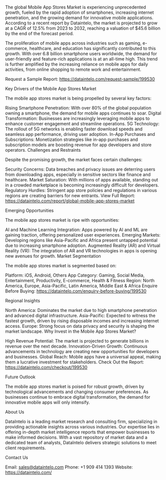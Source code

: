 The global Mobile App Stores Market is experiencing unprecedented growth, fueled by the rapid adoption of smartphones, increasing internet penetration, and the growing demand for innovative mobile applications. According to a recent report by Dataintelo, the market is projected to grow at a CAGR of 12.5% from 2023 to 2032, reaching a valuation of $45.6 billion by the end of the forecast period.

The proliferation of mobile apps across industries such as gaming, e-commerce, healthcare, and education has significantly contributed to this growth. With over 6.8 billion smartphone users worldwide, the demand for user-friendly and feature-rich applications is at an all-time high. This trend is further amplified by the increasing reliance on mobile apps for daily activities, from online shopping to remote work and entertainment.

Request a Sample Report: https://dataintelo.com/request-sample/199530

Key Drivers of the Mobile App Stores Market

The mobile app stores market is being propelled by several key factors:

Rising Smartphone Penetration: With over 80% of the global population owning a smartphone, the demand for mobile apps continues to soar.
Digital Transformation: Businesses are increasingly leveraging mobile apps to enhance customer engagement and streamline operations.
5G Technology: The rollout of 5G networks is enabling faster download speeds and seamless app performance, driving user adoption.
In-App Purchases and Subscriptions: Monetization strategies like in-app purchases and subscription models are boosting revenue for app developers and store operators.
Challenges and Restraints

Despite the promising growth, the market faces certain challenges:

Security Concerns: Data breaches and privacy issues are deterring users from downloading apps, especially in sensitive sectors like finance and healthcare.
Market Saturation: With millions of apps available, standing out in a crowded marketplace is becoming increasingly difficult for developers.
Regulatory Hurdles: Stringent app store policies and regulations in various regions are creating barriers for new entrants.
View Full Report: https://dataintelo.com/report/global-mobile-app-stores-market

Emerging Opportunities

The mobile app stores market is ripe with opportunities:

AI and Machine Learning Integration: Apps powered by AI and ML are gaining traction, offering personalized user experiences.
Emerging Markets: Developing regions like Asia-Pacific and Africa present untapped potential due to increasing smartphone adoption.
Augmented Reality (AR) and Virtual Reality (VR): The integration of AR and VR technologies in apps is opening new avenues for growth.
Market Segmentation

The mobile app stores market is segmented based on:

Platform: iOS, Android, Others
App Category: Gaming, Social Media, Entertainment, Productivity, E-commerce, Health & Fitness
Region: North America, Europe, Asia-Pacific, Latin America, Middle East & Africa
Enquire Before Buying: https://dataintelo.com/enquiry-before-buying/199530

Regional Insights

North America: Dominates the market due to high smartphone penetration and advanced digital infrastructure.
Asia-Pacific: Expected to witness the fastest growth, driven by rising disposable incomes and increasing internet access.
Europe: Strong focus on data privacy and security is shaping the market landscape.
Why Invest in the Mobile App Stores Market?

High Revenue Potential: The market is projected to generate billions in revenue over the next decade.
Innovation-Driven Growth: Continuous advancements in technology are creating new opportunities for developers and businesses.
Global Reach: Mobile apps have a universal appeal, making them a lucrative investment for stakeholders.
Check Out the Report: https://dataintelo.com/checkout/199530

Future Outlook

The mobile app stores market is poised for robust growth, driven by technological advancements and changing consumer preferences. As businesses continue to embrace digital transformation, the demand for innovative mobile apps will only intensify.

About Us

DataIntelo is a leading market research and consulting firm, specializing in providing actionable insights across various industries. Our expertise lies in offering in-depth market intelligence reports that empower businesses to make informed decisions. With a vast repository of market data and a dedicated team of analysts, DataIntelo delivers strategic solutions to meet client requirements.

Contact Us

Email: sales@dataintelo.com
Phone: +1 909 414 1393
Website: https://dataintelo.com/
